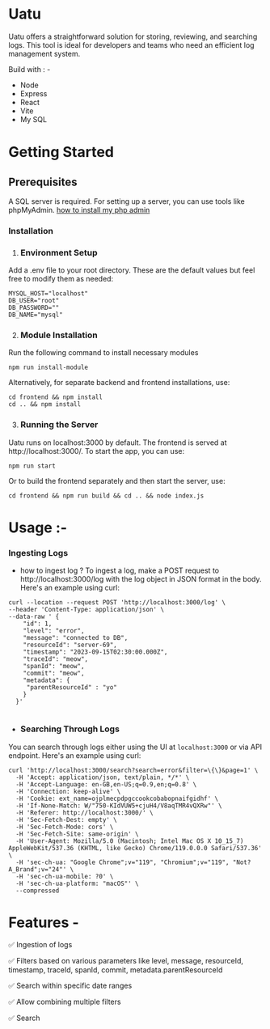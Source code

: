 # Uatu

Uatu offers a straightforward solution for storing, reviewing, and searching logs. This tool is ideal for developers and teams who need an efficient log management system.

Build with : - 
- Node
- Express
- React 
- Vite 
- My SQL

# Getting Started
## Prerequisites
A SQL server is required. For setting up a server, you can use tools like phpMyAdmin. [how to install my php admin](https://www.ionos.com/digitalguide/websites/web-development/install-phpmyadmin/)

### Installation

1. ### Environment Setup
Add a .env file to your root directory. These are the default values but feel free to modify them as needed:
```
MYSQL_HOST="localhost"
DB_USER="root"
DB_PASSWORD=""
DB_NAME="mysql"
```
2. ### Module Installation
Run the following command to install necessary modules
```
npm run install-module
```
Alternatively, for separate backend and frontend installations, use:
```
cd frontend && npm install 
cd .. && npm install
```
3. ### Running the Server
Uatu runs on localhost:3000 by default. The frontend is served at http://localhost:3000/. To start the app, you can use:
```
npm run start
```
Or to build the frontend separately and then start the server, use:
```
cd frontend && npm run build && cd .. && node index.js
```

# Usage :- 
### Ingesting Logs
- how to ingest log ?
To ingest a log, make a POST request to http://localhost:3000/log with the log object in JSON format in the body. Here's an example using curl:

```
curl --location --request POST 'http://localhost:3000/log' \
--header 'Content-Type: application/json' \
--data-raw ' {
    "id": 1,
    "level": "error",
    "message": "connected to DB",
    "resourceId": "server-69",
    "timestamp": "2023-09-15T02:30:00.000Z",
    "traceId": "meow",
    "spanId": "meow",
    "commit": "meow",
    "metadata": {
     "parentResourceId" : "yo"
    }
  }'
  
```

- ### Searching Through Logs
 You can search through logs either using the UI at ``` localhost:3000 ``` or via API endpoint. Here's an example using curl:
```
curl 'http://localhost:3000/search?search=error&filter=\{\}&page=1' \
  -H 'Accept: application/json, text/plain, */*' \
  -H 'Accept-Language: en-GB,en-US;q=0.9,en;q=0.8' \
  -H 'Connection: keep-alive' \
  -H 'Cookie: ext_name=ojplmecpdpgccookcobabopnaifgidhf' \
  -H 'If-None-Match: W/"750-KIdVUW5+cjuH4/V8aqTMR4vQXRw"' \
  -H 'Referer: http://localhost:3000/' \
  -H 'Sec-Fetch-Dest: empty' \
  -H 'Sec-Fetch-Mode: cors' \
  -H 'Sec-Fetch-Site: same-origin' \
  -H 'User-Agent: Mozilla/5.0 (Macintosh; Intel Mac OS X 10_15_7) AppleWebKit/537.36 (KHTML, like Gecko) Chrome/119.0.0.0 Safari/537.36' \
  -H 'sec-ch-ua: "Google Chrome";v="119", "Chromium";v="119", "Not?A_Brand";v="24"' \
  -H 'sec-ch-ua-mobile: ?0' \
  -H 'sec-ch-ua-platform: "macOS"' \
  --compressed
```


# Features -

✅ Ingestion of logs

✅ Filters based on various parameters like level, message, resourceId, timestamp, traceId, spanId, commit, metadata.parentResourceId

✅ Search within specific date ranges

✅ Allow combining multiple filters 

✅ Search 




